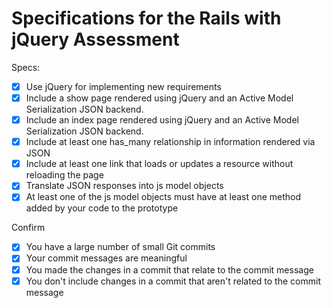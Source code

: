 # Specifications for the Rails with jQuery Assessment

Specs:
- [x] Use jQuery for implementing new requirements
- [X] Include a show page rendered using jQuery and an Active Model Serialization JSON backend.
- [X] Include an index page rendered using jQuery and an Active Model Serialization JSON backend.
- [x] Include at least one has_many relationship in information rendered via JSON
- [X] Include at least one link that loads or updates a resource without reloading the page
- [X] Translate JSON responses into js model objects
- [x] At least one of the js model objects must have at least one method added by your code to the prototype

Confirm
- [x] You have a large number of small Git commits
- [x] Your commit messages are meaningful
- [x] You made the changes in a commit that relate to the commit message
- [x] You don't include changes in a commit that aren't related to the commit message

